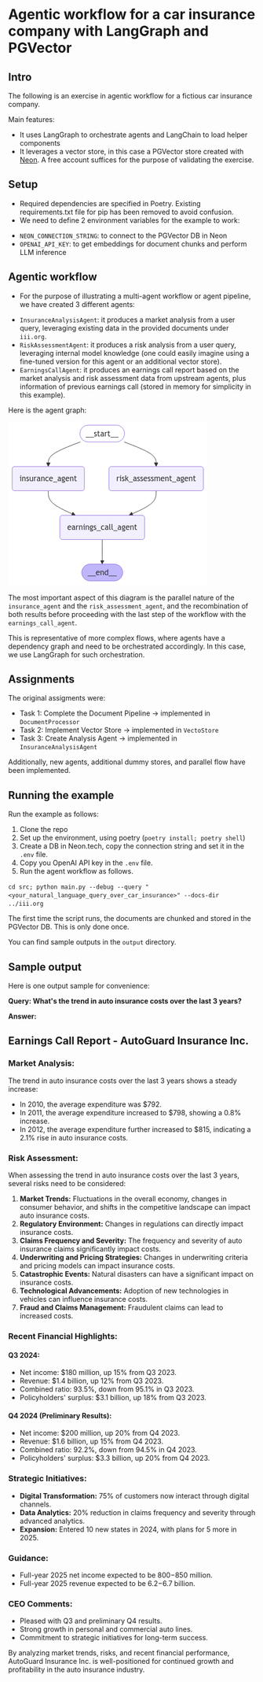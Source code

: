 # Agentic workflow for a car insurance company with LangGraph and PGVector

## Intro
The following is an exercise in agentic workflow for a fictious car insurance company.

Main features:
- It uses LangGraph to orchestrate agents and LangChain to load helper components
- It leverages a vector store, in this case a PGVector store created with [Neon](https://neon.tech). A free account suffices for the purpose of validating the exercise.

## Setup
- Required dependencies are specified in Poetry. Existing requirements.txt file for pip has been removed to avoid confusion.
- We need to define 2 environment variables for the example to work:
* `NEON_CONNECTION_STRING`: to connect to the PGVector DB in Neon
* `OPENAI_API_KEY`: to get embeddings for document chunks and perform LLM inference

## Agentic workflow
- For the purpose of illustrating a multi-agent workflow or agent pipeline, we have created 3 different agents:
* `InsuranceAnalysisAgent`: it produces a market analysis from a user query, leveraging existing data in the provided documents under `iii.org`.
* `RiskAssessmentAgent`: it produces a risk analysis from a user query, leveraging internal model knowledge (one could easily imagine using a fine-tuned version for this agent or an additional vector store).
* `EarningsCallAgent`: it produces an earnings call report based on the market analysis and risk assessment data from upstream agents, plus information of previous earnings call (stored in memory for simplicity in this example).

Here is the agent graph:

![](./src/graph_chart.png)


The most important aspect of this diagram is the parallel nature of the `insurance_agent` and the `risk_assessment_agent`, and the recombination of both results before proceeding with the last step of the workflow with the `earnings_call_agent`.

This is representative of more complex flows, where agents have a dependency graph and need to be orchestrated accordingly. In this case, we use LangGraph for such orchestration.

## Assignments

The original assigments were:
* Task 1: Complete the Document Pipeline -> implemented in `DocumentProcessor`
* Task 2: Implement Vector Store -> implemented in `VectoStore`
* Task 3: Create Analysis Agent -> implemented in `InsuranceAnalysisAgent`

Additionally, new agents, additional dummy stores, and parallel flow have been implemented.

## Running the example

Run the example as follows:
1. Clone the repo
1. Set up the environment, using poetry (`poetry install; poetry shell`)
1. Create a DB in Neon.tech, copy the connection string and set it in the `.env` file.
1. Copy you OpenAI API key in the `.env` file.
1. Run the agent workflow as follows.

`cd src; python main.py --debug --query "<your_natural_language_query_over_car_insurance>" --docs-dir ../iii.org`

The first time the script runs, the documents are chunked and stored in the PGVector DB. This is only done once.

You can find sample outputs in the `output` directory.

## Sample output

Here is one output sample for convenience:

**Query: What's the trend in auto insurance costs over the last 3 years?**

**Answer:**
## Earnings Call Report - AutoGuard Insurance Inc.

### Market Analysis:
The trend in auto insurance costs over the last 3 years shows a steady increase:
- In 2010, the average expenditure was $792.
- In 2011, the average expenditure increased to $798, showing a 0.8% increase.
- In 2012, the average expenditure further increased to $815, indicating a 2.1% rise in auto insurance costs.

### Risk Assessment:
When assessing the trend in auto insurance costs over the last 3 years, several risks need to be considered:
1. **Market Trends:** Fluctuations in the overall economy, changes in consumer behavior, and shifts in the competitive landscape can impact auto insurance costs.
2. **Regulatory Environment:** Changes in regulations can directly impact insurance costs.
3. **Claims Frequency and Severity:** The frequency and severity of auto insurance claims significantly impact costs.
4. **Underwriting and Pricing Strategies:** Changes in underwriting criteria and pricing models can impact insurance costs.
5. **Catastrophic Events:** Natural disasters can have a significant impact on insurance costs.
6. **Technological Advancements:** Adoption of new technologies in vehicles can influence insurance costs.
7. **Fraud and Claims Management:** Fraudulent claims can lead to increased costs.

### Recent Financial Highlights:
#### Q3 2024:
- Net income: $180 million, up 15% from Q3 2023.
- Revenue: $1.4 billion, up 12% from Q3 2023.
- Combined ratio: 93.5%, down from 95.1% in Q3 2023.
- Policyholders' surplus: $3.1 billion, up 18% from Q3 2023.

#### Q4 2024 (Preliminary Results):
- Net income: $200 million, up 20% from Q4 2023.
- Revenue: $1.6 billion, up 15% from Q4 2023.
- Combined ratio: 92.2%, down from 94.5% in Q4 2023.
- Policyholders' surplus: $3.3 billion, up 20% from Q4 2023.

### Strategic Initiatives:
- **Digital Transformation:** 75% of customers now interact through digital channels.
- **Data Analytics:** 20% reduction in claims frequency and severity through advanced analytics.
- **Expansion:** Entered 10 new states in 2024, with plans for 5 more in 2025.

### Guidance:
- Full-year 2025 net income expected to be $800-$850 million.
- Full-year 2025 revenue expected to be $6.2-$6.7 billion.

### CEO Comments:
- Pleased with Q3 and preliminary Q4 results.
- Strong growth in personal and commercial auto lines.
- Commitment to strategic initiatives for long-term success.

By analyzing market trends, risks, and recent financial performance, AutoGuard Insurance Inc. is well-positioned for continued growth and profitability in the auto insurance industry.
